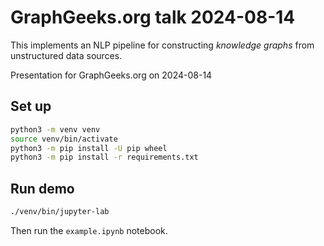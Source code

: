 # GraphGeeks.org talk 2024-08-14

This implements an NLP pipeline for constructing _knowledge graphs_ from unstructured data sources.

Presentation for GraphGeeks.org on 2024-08-14


## Set up

```bash
python3 -m venv venv
source venv/bin/activate
python3 -m pip install -U pip wheel
python3 -m pip install -r requirements.txt 
```

## Run demo

```bash
./venv/bin/jupyter-lab
```

Then run the `example.ipynb` notebook.
